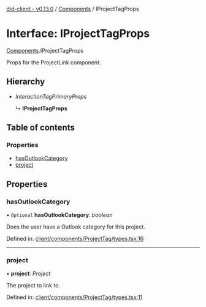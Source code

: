 [did-client - v0.13.0](../README.md) / [Components](../modules/components.md) / IProjectTagProps

# Interface: IProjectTagProps

[Components](../modules/components.md).IProjectTagProps

Props for the ProjectLink component.

## Hierarchy

* *InteractionTagPrimaryProps*

  ↳ **IProjectTagProps**

## Table of contents

### Properties

- [hasOutlookCategory](components.iprojecttagprops.md#hasoutlookcategory)
- [project](components.iprojecttagprops.md#project)

## Properties

### hasOutlookCategory

• `Optional` **hasOutlookCategory**: *boolean*

Does the user have a Outlook category for this project.

Defined in: [client/components/ProjectTag/types.tsx:16](https://github.com/Puzzlepart/did/blob/dev/client/components/ProjectTag/types.tsx#L16)

___

### project

• **project**: *Project*

The project to link to.

Defined in: [client/components/ProjectTag/types.tsx:11](https://github.com/Puzzlepart/did/blob/dev/client/components/ProjectTag/types.tsx#L11)
